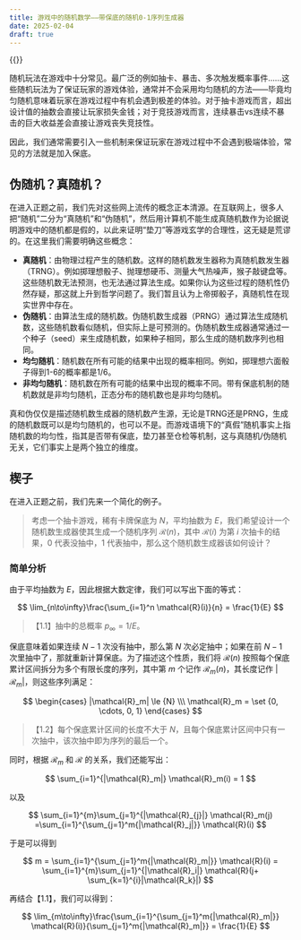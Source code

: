 ```yaml
---
title: 游戏中的随机数学——带保底的随机0-1序列生成器
date: 2025-02-04
draft: true
---
```


{{<katex>}}

随机玩法在游戏中十分常见。最广泛的例如抽卡、暴击、多次触发概率事件……这些随机玩法为了保证玩家的游戏体验，通常并不会采用均匀随机的方法——毕竟均匀随机意味着玩家在游戏过程中有机会遇到极差的体验。对于抽卡游戏而言，超出设计值的抽数会直接让玩家损失金钱；对于竞技游戏而言，连续暴击vs连续不暴击的巨大收益差会直接让游戏丧失竞技性。

因此，我们通常需要引入一些机制来保证玩家在游戏过程中不会遇到极端体验，常见的方法就是加入保底。

## 伪随机？真随机？

在进入正题之前，我们先对这些网上流传的概念正本清源。在互联网上，很多人把“随机”二分为“真随机”和“伪随机”，然后用计算机不能生成真随机数作为论据说明游戏中的随机都是假的，以此来证明“垫刀”等游戏玄学的合理性，这无疑是荒谬的。在这里我们需要明确这些概念：

- **真随机**：由物理过程产生的随机数。这样的随机数发生器称为真随机数发生器（TRNG）。例如掷理想骰子、抛理想硬币、测量大气热噪声，猴子敲键盘等。这些随机数无法预测，也无法通过算法生成。如果你认为这些过程的随机性仍然存疑，那这就上升到哲学问题了。我们暂且认为上帝掷骰子，真随机性在现实世界中存在。
- **伪随机**：由算法生成的随机数。伪随机数生成器（PRNG）通过算法生成随机数，这些随机数看似随机，但实际上是可预测的。伪随机数生成器通常通过一个种子（seed）来生成随机数，如果种子相同，那么生成的随机数序列也相同。
- **均匀随机**：随机数在所有可能的结果中出现的概率相同。例如，掷理想六面骰子得到1-6的概率都是1/6。
- **非均匀随机**：随机数在所有可能的结果中出现的概率不同。带有保底机制的随机数就是非均匀随机，正态分布的随机数也是非均匀随机。

真和伪仅仅是描述随机数生成器的随机数产生源，无论是TRNG还是PRNG，生成的随机数既可以是均匀随机的，也可以不是。而游戏语境下的“真假”随机事实上指随机数的均匀性，指其是否带有保底，垫刀甚至仓检等机制，这与真随机/伪随机无关，它们事实上是两个独立的维度。

## 楔子

在进入正题之前，我们先来一个简化的例子。

> 考虑一个抽卡游戏，稀有卡牌保底为 $N$，平均抽数为 $E$，我们希望设计一个随机数生成器使其生成一个随机序列 $\mathcal{R}(n)$，其中 $\mathcal{R}(i)$ 为第 $i$ 次抽卡的结果，$0$ 代表没抽中，$1$ 代表抽中，那么这个随机数生成器该如何设计？

### 简单分析

由于平均抽数为 $E$，因此根据大数定律，我们可以写出下面的等式：

$$
\lim_{n\to\infty}\frac{\sum_{i=1}^n \mathcal{R}(i)}{n} = \frac{1}{E}
$$

> 【1.1】抽中的总概率 $p_\infty = 1/E$。

保底意味着如果连续 $N-1$ 次没有抽中，那么第 $N$ 次必定抽中；如果在前 $N-1$ 次里抽中了，那就重新计算保底。为了描述这个性质，我们将 $\mathcal{R}(n)$ 按照每个保底累计区间拆分为多个有限长度的序列，其中第 $m$ 个记作 $\mathcal{R}_m(n)$，其长度记作 $|\mathcal{R}_m|$，则这些序列满足：

$$
\begin{cases}
|\mathcal{R}_m| \le {N} \\\
\mathcal{R}_m = \set {0, \cdots, 0, 1}
\end{cases}
$$

> 【1.2】每个保底累计区间的长度不大于 $N$，且每个保底累计区间中只有一次抽中，该次抽中即为序列的最后一个。

同时，根据 $\mathcal{R}_m$ 和 $\mathcal{R}$ 的关系，我们还能写出：


$$
\sum_{i=1}^{|\mathcal{R}_m|} \mathcal{R}_m(i) = 1
$$

以及

$$
\sum_{i=1}^{m}\sum_{j=1}^{|\mathcal{R}_{j}|} \mathcal{R}_m(j)
=\sum_{i=1}^{\sum_{j=1}^m{|\mathcal{R}_j|}} \mathcal{R}(i)
$$


于是可以得到


$$
m = \sum_{i=1}^{\sum_{j=1}^m{|\mathcal{R}_m|}} \mathcal{R}(i) = \sum_{i=1}^{m}\sum_{j=1}^{|\mathcal{R}_i|} \mathcal{R}(j+ \sum_{k=1}^{i}|\mathcal{R_k}|)
$$


再结合【1.1】，我们可以得到：


$$
\lim_{m\to\infty}\frac{\sum_{i=1}^{\sum_{j=1}^m{|\mathcal{R}_m|}} \mathcal{R}(i)}{\sum_{j=1}^m{|\mathcal{R}_m|}} = \frac{1}{E}
$$


